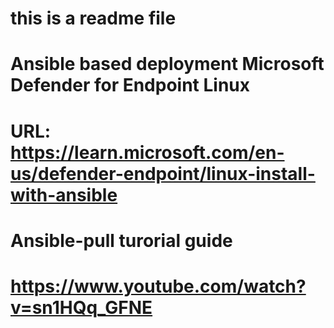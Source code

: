 # this is a readme file

# Ansible based deployment Microsoft Defender for Endpoint Linux
# URL: https://learn.microsoft.com/en-us/defender-endpoint/linux-install-with-ansible

# Ansible-pull turorial guide
# https://www.youtube.com/watch?v=sn1HQq_GFNE

